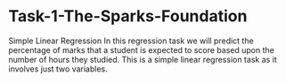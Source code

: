 # Task-1-The-Sparks-Foundation
Simple Linear Regression In this regression task we will predict the percentage of marks that a student is expected to score based upon the number of hours they studied. This is a simple linear regression task as it involves just two variables.
